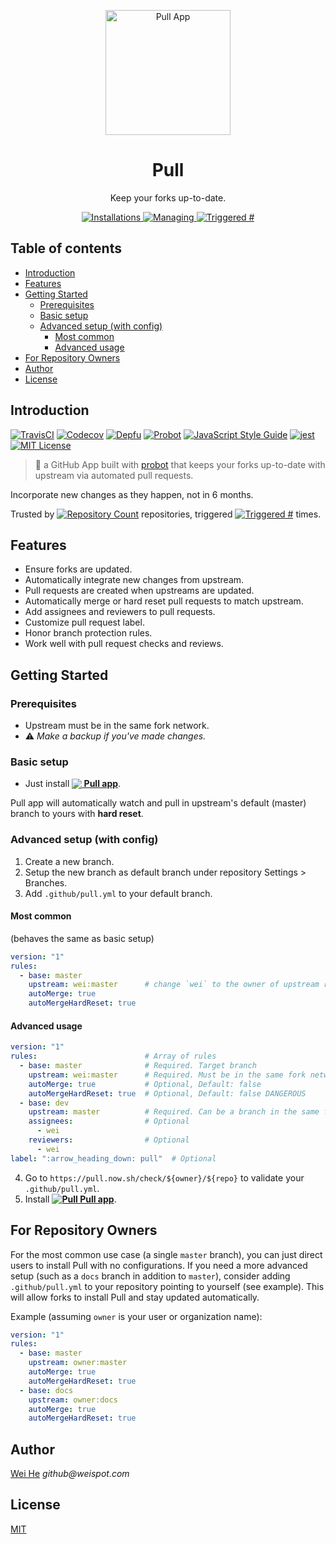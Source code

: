 <p align="center">
 <a href="https://github.com/apps/pull">
   <img width="200" height="200" alt="Pull App" src="https://prod.download/pull-svg" />
 </a>
</p>
<h1 align="center">Pull</h1>
<p align="center">
  Keep your forks up-to-date.
</p>
<p align="center">
 <a href="https://github.com/apps/pull">
   <img alt="Installations" src="https://pull.now.sh/badge/installed" />
 </a>
 <a href="https://github.com/apps/pull">
   <img alt="Managing" src="https://pull.now.sh/badge/managing" />
 </a>
 <a href="https://github.com/issues?q=author%3Aapp%2Fpull">
   <img alt="Triggered #" src="https://pull.now.sh/badge/triggered" />
 </a>
</p>

<h2>Table of contents</h2>
<!-- START doctoc generated TOC please keep comment here to allow auto update -->
<!-- DON'T EDIT THIS SECTION, INSTEAD RE-RUN doctoc TO UPDATE -->

- [Introduction](#introduction)
- [Features](#features)
- [Getting Started](#getting-started)
  - [Prerequisites](#prerequisites)
  - [Basic setup](#basic-setup)
  - [Advanced setup (with config)](#advanced-setup-with-config)
    - [Most common](#most-common)
    - [Advanced usage](#advanced-usage)
- [For Repository Owners](#for-repository-owners)
- [Author](#author)
- [License](#license)

<!-- END doctoc generated TOC please keep comment here to allow auto update -->


## Introduction

[![TravisCI](https://travis-ci.com/wei/pull.svg?branch=master)](https://travis-ci.com/wei/pull)
[![Codecov](https://codecov.io/gh/wei/pull/branch/master/graph/badge.svg)](https://codecov.io/gh/wei/pull)
[![Depfu](https://badges.depfu.com/badges/4a6fdae34a957e6c1ac11a83f6491162/overview.svg)](https://depfu.com/github/wei/pull)
[![Probot](https://pull.now.sh/badge/built_with)](https://probot.github.io/)
[![JavaScript Style Guide](https://pull.now.sh/badge/code_style)](https://standardjs.com)
[![jest](https://facebook.github.io/jest/img/jest-badge.svg)](https://github.com/facebook/jest)
[![MIT License](https://pull.now.sh/badge/license)](https://wei.mit-license.org)

> 🤖 a GitHub App built with [probot](https://github.com/probot/probot) that keeps your forks up-to-date with upstream via automated pull requests.

Incorporate new changes as they happen, not in 6 months. 

Trusted by [![Repository Count](https://pull.now.sh/badge/installed?plain)](https://probot.github.io/apps/pull/) repositories, triggered [![Triggered #](https://pull.now.sh/badge/triggered?plain)](https://github.com/issues?q=author%3Aapp%2Fpull) times.

## Features

 - Ensure forks are updated.
 - Automatically integrate new changes from upstream.
 - Pull requests are created when upstreams are updated.
 - Automatically merge or hard reset pull requests to match upstream.
 - Add assignees and reviewers to pull requests.
 - Customize pull request label.
 - Honor branch protection rules.
 - Work well with pull request checks and reviews.


## Getting Started

### Prerequisites
 - Upstream must be in the same fork network.
 - :warning: _Make a backup if you've made changes._

### Basic setup

 - Just install **[<img src="https://prod.download/pull-18h-svg" valign="bottom"/> Pull app](https://github.com/apps/pull)**.

Pull app will automatically watch and pull in upstream's default (master) branch to yours with **hard reset**.

### Advanced setup (with config)

 1. Create a new branch.
 2. Setup the new branch as default branch under repository Settings > Branches.
 3. Add `.github/pull.yml` to your default branch.

#### Most common
(behaves the same as basic setup)

```yaml
version: "1"
rules:
  - base: master
    upstream: wei:master      # change `wei` to the owner of upstream repo
    autoMerge: true
    autoMergeHardReset: true
```

#### Advanced usage
```yaml
version: "1"
rules:                        # Array of rules
  - base: master              # Required. Target branch
    upstream: wei:master      # Required. Must be in the same fork network.
    autoMerge: true           # Optional, Default: false
    autoMergeHardReset: true  # Optional, Default: false DANGEROUS
  - base: dev
    upstream: master          # Required. Can be a branch in the same forked repo.
    assignees:                # Optional
      - wei
    reviewers:                # Optional
      - wei
label: ":arrow_heading_down: pull"  # Optional
```

 4. Go to `https://pull.now.sh/check/${owner}/${repo}` to validate your `.github/pull.yml`.
 5. Install **[![<img src="https://prod.download/pull-18h-svg" valign="bottom"/> Pull](https://prod.download/pull-18h-svg) Pull app](https://github.com/apps/pull)**.


## For Repository Owners

For the most common use case (a single `master` branch), you can just direct users to install Pull with no configurations.
If you need a more advanced setup (such as a `docs` branch in addition to `master`), consider adding `.github/pull.yml` to your repository pointing to yourself (see example). This will allow forks to install Pull and stay updated automatically.

Example (assuming `owner` is your user or organization name):
```yaml
version: "1"
rules:
  - base: master
    upstream: owner:master
    autoMerge: true
    autoMergeHardReset: true
  - base: docs
    upstream: owner:docs
    autoMerge: true
    autoMergeHardReset: true
```


## Author
[Wei He](https://github.com/wei) _github@weispot.com_


## License
[MIT](https://wei.mit-license.org)